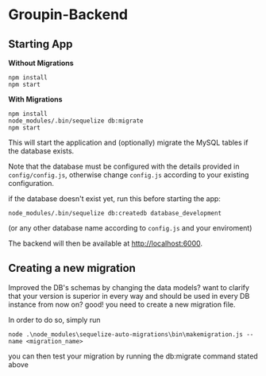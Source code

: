 # Groupin-Backend
## Starting App

**Without Migrations**

```
npm install
npm start
```

**With Migrations**

```
npm install
node_modules/.bin/sequelize db:migrate
npm start
```

This will start the application and (optionally) migrate the MySQL tables if the database exists.

Note that the database must be configured with the details provided in `config/config.js`, otherwise change `config.js` according to your existing configuration.

if the database doesn't exist yet, run this before starting the app:
```
node_modules/.bin/sequelize db:createdb database_development 
```
(or any other database name according to `config.js` and your enviroment)

The backend will then be available at [http://localhost:6000](http://localhost:6000).

## Creating a new migration
Improved the DB's schemas by changing the data models? want to clarify that your version is superior in every way and should be used in every DB instance from now on? good! you need to create a new migration file.

In order to do so, simply run
```
node .\node_modules\sequelize-auto-migrations\bin\makemigration.js --name <migration_name>
```
you can then test your migration by running the db:migrate command stated above
